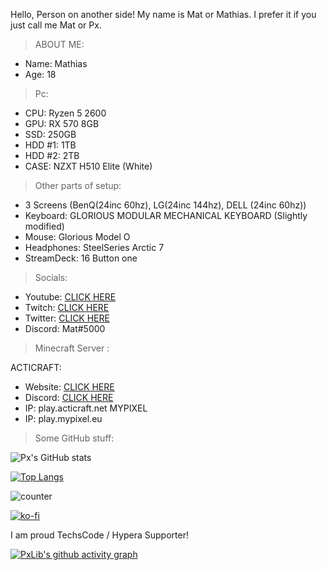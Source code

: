 

Hello, Person on another side! 
My name is Mat or Mathias. I prefer it if you just call me Mat or Px.

> ABOUT ME:
* Name: Mathias
* Age: 18

> Pc:
* CPU: Ryzen 5 2600
*   GPU: RX 570 8GB
*   SSD: 250GB
*   HDD #1: 1TB
*   HDD #2: 2TB
*   CASE: NZXT H510 Elite (White)

> Other parts of setup:
* 3 Screens (BenQ(24inc 60hz), LG(24inc 144hz), DELL (24inc 60hz))
*   Keyboard: GLORIOUS MODULAR MECHANICAL KEYBOARD (Slightly modified)
*   Mouse: Glorious Model O
*   Headphones: SteelSeries Arctic 7 
*   StreamDeck: 16 Button one

> Socials: 
*   Youtube: [CLICK HERE](https://www.youtube.com/c/MatLabsOfficial/videos)
*   Twitch:  [CLICK HERE](https://www.twitch.tv/matxlabs)
*   Twitter: [CLICK HERE](https://twitter.com/RealPxLib)
*   Discord: Mat#5000

> Minecraft Server :

ACTICRAFT:
*   Website: [CLICK HERE](https://acticraft.net/)
*   Discord: [CLICK HERE](https://discord.gg/acticraft)
*   IP: play.acticraft.net
MYPIXEL
*   IP: play.mypixel.eu

> Some GitHub stuff:
  
![Px's GitHub stats](https://github-readme-stats.vercel.app/api?username=PxLib&show_icons=true&theme=cobalt)







[![Top Langs](https://github-readme-stats.vercel.app/api/top-langs/?username=PxLib&layout=compact&theme=cobalt)](https://github.com/anuraghazra/github-readme-stats)
















![counter](https://acticraft.net)














[![ko-fi](https://ko-fi.com/img/githubbutton_sm.svg)](https://ko-fi.com/R6R7AJKB5)







I am proud TechsCode / Hypera Supporter!


[![PxLib's github activity graph](https://activity-graph.herokuapp.com/graph?username=PxLib&theme=rogue)](https://github.com/ashutosh00710/github-readme-activity-graph)


